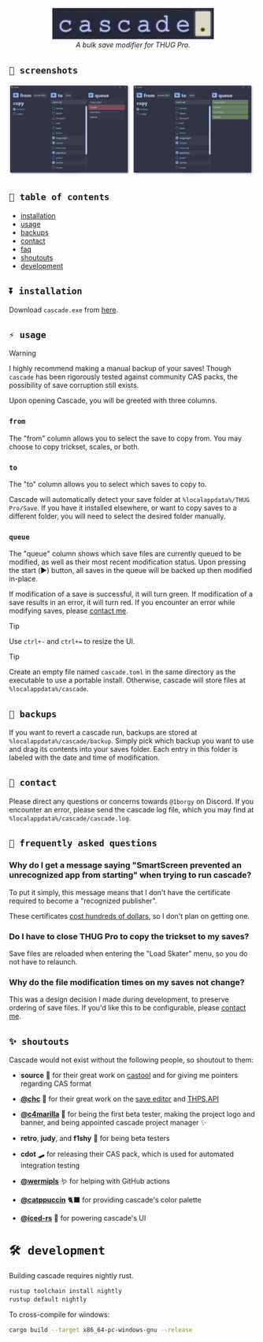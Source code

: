 <div align="center">
  <img src=".github/resources/banner.gif" width=65%>
  <div>
    <em>A bulk save modifier for THUG Pro.</em>
  </div>
</div>

## `📸 screenshots`<a id="screenshots"></a>

<img src=".github/resources/screenshot.png" width=49% /> <img src=".github/resources/screenshot2.png" width=49%/>

## `📖 table of contents`<a id="toc"></a>

* [installation](#installation)
* [usage](#usage)
* [backups](#backups)
* [contact](#contact)
* [faq](#faq)
* [shoutouts](#shoutouts)
* [development](#development)

## `⏬ installation`<a id="installation"></a>

Download `cascade.exe` from [here](https://github.com/1borgy/cascade/releases/latest).

## `⚡️ usage`<a id="usage"></a>

> [!WARNING]
> I highly recommend making a manual backup of your saves! Though `cascade` has been rigorously
> tested against community CAS packs, the possibility of save corruption still exists.

Upon opening Cascade, you will be greeted with three columns.

### `from`

The "from" column allows you to select the save to copy from. You may choose to copy trickset,
scales, or both.

### `to`

The "to" column allows you to select which saves to copy to.

Cascade will automatically detect your save folder at `%localappdata%/THUG Pro/Save`.
If you have it installed elsewhere, or want to copy saves to a different folder, you will need to
select the desired folder manually.

### `queue`

The "queue" column shows which save files are currently queued to be modified, as well as their
most recent modification status. Upon pressing the start (▶️) button, all saves in the queue will
be backed up then modified in-place.

If modification of a save is successful, it will turn green. If modification of a save results in
an error, it will turn red. If you encounter an error while modifying saves, please 
[contact me](#contact).

> [!TIP]
> Use `ctrl+-` and `ctrl+=` to resize the UI.

> [!TIP]
> Create an empty file named `cascade.toml` in the same directory as the executable to use a
> portable install. Otherwise, cascade will store files at `%localappdata%/cascade`.

## `💾 backups`<a id="backups"></a>

If you want to revert a cascade run, backups are stored at `%localappdata%/cascade/backup`.
Simply pick which backup you want to use and drag its contents into your saves folder.
Each entry in this folder is labeled with the date and time of modification.

## `📣 contact`<a id="contact"></a>

Please direct any questions or concerns towards `@1borgy` on Discord. If you encounter an error,
please send the cascade log file, which you may find at `%localappdata%/cascade/cascade.log`.

## `🙋 frequently asked questions`<a id="faq"></a>

### Why do I get a message saying "SmartScreen prevented an unrecognized app from starting" when trying to run cascade?

To put it simply, this message means that I don't have the certificate required to become a "recognized publisher".

These certificates [cost hundreds of dollars](https://signmycode.com/ev-code-signing), so I don't plan on getting one.

### Do I have to close THUG Pro to copy the trickset to my saves?

Save files are reloaded when entering the "Load Skater" menu, so you do not have to relaunch.

### Why do the file modification times on my saves not change?

This was a design decision I made during development, to preserve ordering of save files.
If you'd like this to be configurable, please [contact me](#contact).

## `✨ shoutouts`<a id="shoutouts"></a>

Cascade would not exist without the following people, so shoutout to them:

- **source** 🧠 for their great work on [castool](https://castool.xyz) and for giving me
  pointers regarding CAS format

- **[@chc](https://github.com/chc)** 🧠 for their great work on the
  [save editor](http://save-editor.thmods.com/#/manage_save)
  and [THPS.API](https://github.com/chc/thps.api/tree/master)

- **[@c4marilla](https://github.com/c4marilla)** 🦆 for being the first beta tester,
  making the project logo and banner, and being appointed cascade project manager ✨

- **retro**, **judy**, and **f1shy** 🦆 for being beta testers

- **cdot** 🛹 for releasing their CAS pack, which is used for automated integration testing

- **[@wermipls](https://github.com/wermipls)** 🪱 for helping with GitHub actions

- **[@catppuccin](https://github.com/catppuccin/catppuccin)** 🐈‍⬛ for providing cascade's color palette

- **[@iced-rs](https://github.com/iced-rs/iced)** 🧊 for powering cascade's UI

# `🛠️ development`<a id="development"></a>

Building cascade requires nightly rust.

```bash
rustup toolchain install nightly
rustup default nightly
```

To cross-compile for windows:

```bash
cargo build --target x86_64-pc-windows-gnu --release
```
